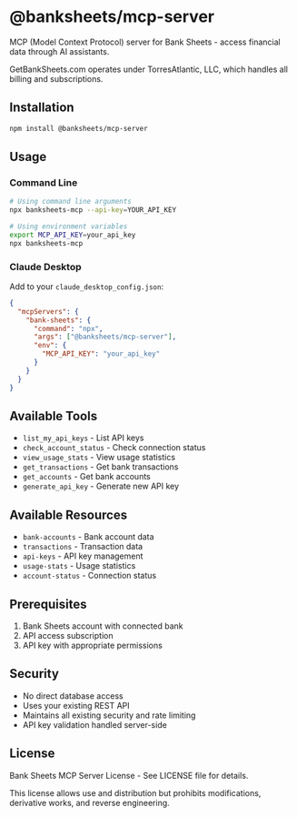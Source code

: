 # @banksheets/mcp-server

MCP (Model Context Protocol) server for Bank Sheets - access financial data through AI assistants.

GetBankSheets.com operates under TorresAtlantic, LLC, which handles all billing and subscriptions.

## Installation

```bash
npm install @banksheets/mcp-server
```

## Usage

### Command Line

```bash
# Using command line arguments
npx banksheets-mcp --api-key=YOUR_API_KEY

# Using environment variables
export MCP_API_KEY=your_api_key
npx banksheets-mcp
```

### Claude Desktop

Add to your `claude_desktop_config.json`:

```json
{
  "mcpServers": {
    "bank-sheets": {
      "command": "npx",
      "args": ["@banksheets/mcp-server"],
      "env": {
        "MCP_API_KEY": "your_api_key"
      }
    }
  }
}
```

## Available Tools

- `list_my_api_keys` - List API keys
- `check_account_status` - Check connection status
- `view_usage_stats` - View usage statistics
- `get_transactions` - Get bank transactions
- `get_accounts` - Get bank accounts
- `generate_api_key` - Generate new API key

## Available Resources

- `bank-accounts` - Bank account data
- `transactions` - Transaction data
- `api-keys` - API key management
- `usage-stats` - Usage statistics
- `account-status` - Connection status

## Prerequisites

1. Bank Sheets account with connected bank
2. API access subscription
3. API key with appropriate permissions

## Security

- No direct database access
- Uses your existing REST API
- Maintains all existing security and rate limiting
- API key validation handled server-side

## License

Bank Sheets MCP Server License - See LICENSE file for details.

This license allows use and distribution but prohibits modifications, derivative works, and reverse engineering.
